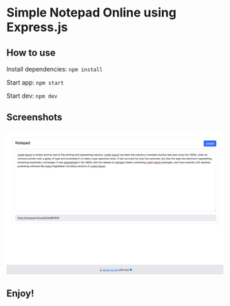 # Simple Notepad Online using Express.js

## How to use

Install dependencies: `npm install`

Start app: `npm start`

Start dev: `npm dev`

## Screenshots
![Simple Notepad Online - James Nguyen Dev](https://raw.githubusercontent.com/JamesNgDev/simple-notepad-online/main/screenshots/main.png)

## Enjoy!
